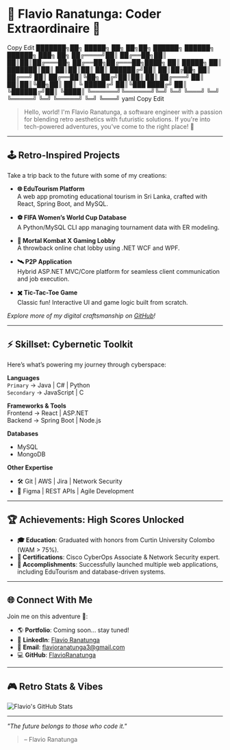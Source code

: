 # 👾 Flavio Ranatunga: Coder Extraordinaire 🚀

Copy
Edit
███████╗██╗      █████╗ ██╗   ██╗██╗ ██████╗     ██████╗  ██████╗ ███╗   ██╗
██╔════╝██║     ██╔══██╗██║   ██║██║██╔═══██╗    ██╔══██╗██╔═══██╗████╗  ██║
█████╗  ██║     ███████║██║   ██║██║██║   ██║    ██████╔╝██║   ██║██╔██╗ ██║
██╔══╝  ██║     ██╔══██║╚██╗ ██╔╝██║██║   ██║    ██╔═══╝ ██║   ██║██║╚██╗██║
██║ ╚   █████╔╝ ██║╚███   ████╔╝    ██║     ╚██████╔╝██║ ╚████║
╚══════╝╚══════╝╚═╝  ╚═╝  ╚═══╝  ╚═╝ ╚═════╝     ╚═╝      ╚═════╝ ╚═╝  ╚═══╝
yaml
Copy
Edit
> Hello, world! I'm Flavio Ranatunga, a software engineer with a passion for blending retro aesthetics with futuristic solutions. If you're into tech-powered adventures, you've come to the right place! 🦾

---

## 🕹️ Retro-Inspired Projects
Take a trip back to the future with some of my creations:  

- **🌐 EduTourism Platform**  
  A web app promoting educational tourism in Sri Lanka, crafted with React, Spring Boot, and MySQL.  

- **⚽ FIFA Women’s World Cup Database**  
  A Python/MySQL CLI app managing tournament data with ER modeling.  

- **👾 Mortal Kombat X Gaming Lobby**  
  A throwback online chat lobby using .NET WCF and WPF.  

- **🛰️ P2P Application**  
  Hybrid ASP.NET MVC/Core platform for seamless client communication and job execution.  

- **✖️ Tic-Tac-Toe Game**  
  Classic fun! Interactive UI and game logic built from scratch.  

_Explore more of my digital craftsmanship on [GitHub](https://github.com/FlavioRanatunga)!_

---

## ⚡ Skillset: Cybernetic Toolkit
Here’s what’s powering my journey through cyberspace:

**Languages**  
`Primary` → Java | C# | Python  
`Secondary` → JavaScript | C  

**Frameworks & Tools**  
Frontend → React | ASP.NET  
Backend → Spring Boot | Node.js  

**Databases**  
- MySQL  
- MongoDB  

**Other Expertise**  
- 🛠️ Git | AWS | Jira | Network Security  
- 🎨 Figma | REST APIs | Agile Development  

---

## 🏆 Achievements: High Scores Unlocked
- **🎓 Education**: Graduated with honors from Curtin University Colombo (WAM > 75%).  
- **🔐 Certifications**: Cisco CyberOps Associate & Network Security expert.  
- **🚀 Accomplishments**: Successfully launched multiple web applications, including EduTourism and database-driven systems.  

---

## 🌐 Connect With Me
Join me on this adventure 🚀:  

- 🌎 **Portfolio**: Coming soon... stay tuned!  
- 🔗 **LinkedIn**: [Flavio Ranatunga](https://www.linkedin.com/in/flavio-ranatunga-8516752a5)  
- 📧 **Email**: flavioranatunga3@gmail.com  
- 💻 **GitHub**: [FlavioRanatunga](https://github.com/FlavioRanatunga)  

---

## 🎮 Retro Stats & Vibes
![Flavio's GitHub Stats](https://github-readme-stats.vercel.app/api?username=FlavioRanatunga&show_icons=true&theme=merko)

---

_"The future belongs to those who code it."_  
> – Flavio Ranatunga
